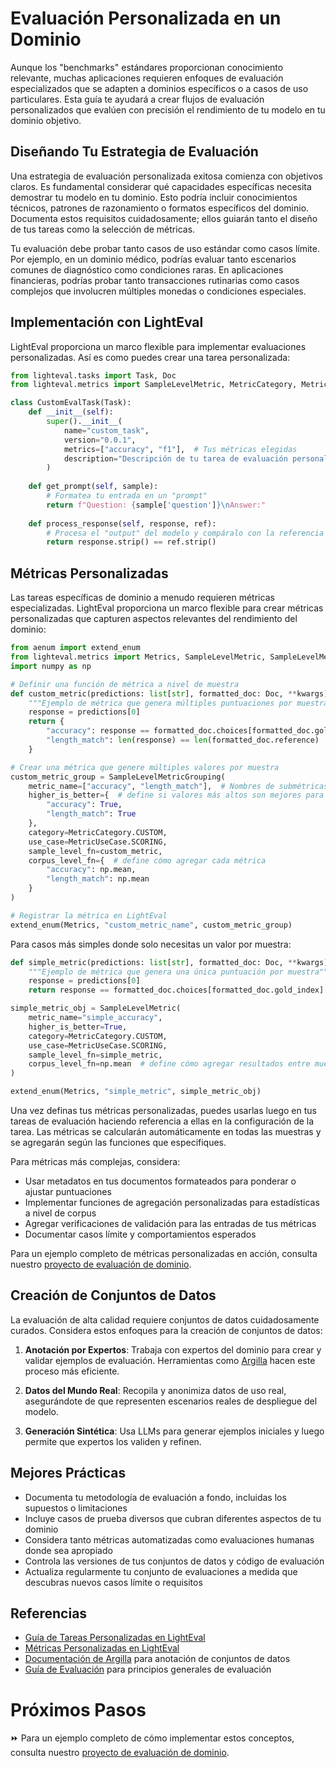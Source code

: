 # Evaluación Personalizada en un Dominio

Aunque los "benchmarks" estándares proporcionan conocimiento relevante, muchas aplicaciones requieren enfoques de evaluación especializados que se adapten a dominios específicos o a casos de uso particulares. Esta guía te ayudará a crear flujos de evaluación personalizados que evalúen con precisión el rendimiento de tu modelo en tu dominio objetivo.

## Diseñando Tu Estrategia de Evaluación

Una estrategia de evaluación personalizada exitosa comienza con objetivos claros. Es fundamental considerar qué capacidades específicas necesita demostrar tu modelo en tu dominio. Esto podría incluir conocimientos técnicos, patrones de razonamiento o formatos específicos del dominio. Documenta estos requisitos cuidadosamente; ellos guiarán tanto el diseño de tus tareas como la selección de métricas.

Tu evaluación debe probar tanto casos de uso estándar como casos límite. Por ejemplo, en un dominio médico, podrías evaluar tanto escenarios comunes de diagnóstico como condiciones raras. En aplicaciones financieras, podrías probar tanto transacciones rutinarias como casos complejos que involucren múltiples monedas o condiciones especiales.

## Implementación con LightEval

LightEval proporciona un marco flexible para implementar evaluaciones personalizadas. Así es como puedes crear una tarea personalizada:

```python
from lighteval.tasks import Task, Doc
from lighteval.metrics import SampleLevelMetric, MetricCategory, MetricUseCase

class CustomEvalTask(Task):
    def __init__(self):
        super().__init__(
            name="custom_task",
            version="0.0.1",
            metrics=["accuracy", "f1"],  # Tus métricas elegidas
            description="Descripción de tu tarea de evaluación personalizada"
        )
    
    def get_prompt(self, sample):
        # Formatea tu entrada en un "prompt"
        return f"Question: {sample['question']}\nAnswer:"
    
    def process_response(self, response, ref):
        # Procesa el "output" del modelo y compáralo con la referencia
        return response.strip() == ref.strip()
```

## Métricas Personalizadas

Las tareas específicas de dominio a menudo requieren métricas especializadas. LightEval proporciona un marco flexible para crear métricas personalizadas que capturen aspectos relevantes del rendimiento del dominio:

```python
from aenum import extend_enum
from lighteval.metrics import Metrics, SampleLevelMetric, SampleLevelMetricGrouping
import numpy as np

# Definir una función de métrica a nivel de muestra
def custom_metric(predictions: list[str], formatted_doc: Doc, **kwargs) -> dict:
    """Ejemplo de métrica que genera múltiples puntuaciones por muestra"""
    response = predictions[0]
    return {
        "accuracy": response == formatted_doc.choices[formatted_doc.gold_index],
        "length_match": len(response) == len(formatted_doc.reference)
    }

# Crear una métrica que genere múltiples valores por muestra
custom_metric_group = SampleLevelMetricGrouping(
    metric_name=["accuracy", "length_match"],  # Nombres de submétricas
    higher_is_better={  # define si valores más altos son mejores para cada métrica
        "accuracy": True,
        "length_match": True
    },
    category=MetricCategory.CUSTOM,
    use_case=MetricUseCase.SCORING,
    sample_level_fn=custom_metric,
    corpus_level_fn={  # define cómo agregar cada métrica
        "accuracy": np.mean,
        "length_match": np.mean
    }
)

# Registrar la métrica en LightEval
extend_enum(Metrics, "custom_metric_name", custom_metric_group)
```

Para casos más simples donde solo necesitas un valor por muestra:

```python
def simple_metric(predictions: list[str], formatted_doc: Doc, **kwargs) -> bool:
    """Ejemplo de métrica que genera una única puntuación por muestra"""
    response = predictions[0]
    return response == formatted_doc.choices[formatted_doc.gold_index]

simple_metric_obj = SampleLevelMetric(
    metric_name="simple_accuracy",
    higher_is_better=True,
    category=MetricCategory.CUSTOM,
    use_case=MetricUseCase.SCORING,
    sample_level_fn=simple_metric,
    corpus_level_fn=np.mean  # define cómo agregar resultados entre muestras
)

extend_enum(Metrics, "simple_metric", simple_metric_obj)
```

Una vez definas tus métricas personalizadas, puedes usarlas luego en tus tareas de evaluación haciendo referencia a ellas en la configuración de la tarea. Las métricas se calcularán automáticamente en todas las muestras y se agregarán según las funciones que especifiques.

Para métricas más complejas, considera:
- Usar metadatos en tus documentos formateados para ponderar o ajustar puntuaciones
- Implementar funciones de agregación personalizadas para estadísticas a nivel de corpus
- Agregar verificaciones de validación para las entradas de tus métricas
- Documentar casos límite y comportamientos esperados

Para un ejemplo completo de métricas personalizadas en acción, consulta nuestro [proyecto de evaluación de dominio](./project/README.md).

## Creación de Conjuntos de Datos

La evaluación de alta calidad requiere conjuntos de datos cuidadosamente curados. Considera estos enfoques para la creación de conjuntos de datos:

1. **Anotación por Expertos**: Trabaja con expertos del dominio para crear y validar ejemplos de evaluación. Herramientas como [Argilla](https://github.com/argilla-io/argilla) hacen este proceso más eficiente.

2. **Datos del Mundo Real**: Recopila y anonimiza datos de uso real, asegurándote de que representen escenarios reales de despliegue del modelo.

3. **Generación Sintética**: Usa LLMs para generar ejemplos iniciales y luego permite que expertos los validen y refinen.

## Mejores Prácticas

- Documenta tu metodología de evaluación a fondo, incluidas los supuestos o limitaciones
- Incluye casos de prueba diversos que cubran diferentes aspectos de tu dominio
- Considera tanto métricas automatizadas como evaluaciones humanas donde sea apropiado
- Controla las versiones de tus conjuntos de datos y código de evaluación
- Actualiza regularmente tu conjunto de evaluaciones a medida que descubras nuevos casos límite o requisitos

## Referencias

- [Guía de Tareas Personalizadas en LightEval](https://github.com/huggingface/lighteval/wiki/Adding-a-Custom-Task)
- [Métricas Personalizadas en LightEval](https://github.com/huggingface/lighteval/wiki/Adding-a-New-Metric)
- [Documentación de Argilla](https://docs.argilla.io) para anotación de conjuntos de datos
- [Guía de Evaluación](https://github.com/huggingface/evaluation-guidebook) para principios generales de evaluación

# Próximos Pasos

⏩ Para un ejemplo completo de cómo implementar estos conceptos, consulta nuestro [proyecto de evaluación de dominio](./project/README.md).
